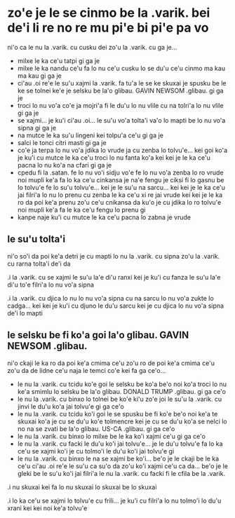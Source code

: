 zo'e je le se cinmo be la .varik. bei de'i li re no re mu pi'e bi pi'e pa vo
============================================================================

ni'o ca le nu la .varik. cu cusku dei zo'u la .varik. cu ga je...

* milxe le ka ce'u tatpi gi ga je
* milxe le ka nandu ce'u fa lo nu ce'u cusku lo se du'u ce'u cinmo ma kau ma kau gi ga je
* ci'au .oi re'e le su'u xajmi la .varik. fa tu'a le se ke skuxai je spusku be le ke se tolnei ke'e je selsku be la'o glibau. GAVIN NEWSOM .glibau. gi ga je
* troci lo nu vo'a co'e ja mojri'a fi le du'u lo nu vlile cu na tolri'a lo nu vlile gi ga je
* se xajmi... je ku'i ci'au .oi... le su'u vo'a tolta'i va'o lo mapti be lo nu vo'a sipna gi ga je
* na mutce le ka su'u lingeni kei tolpu'a ce'u gi ga je
* salci le tonci citri masti gi ga je
* co'e ja terpa lo nu vo'a jdika lo vrude ja cu zenba lo tolvu'e... kei goi ko'a je ku'i cu mutce le ka ce'u troci lo nu fanta ko'a kei kei je le ka ce'u pacna lo nu ko'a na cfari gi ga je
* cpedu fi la .satan. fe lo nu vo'i sidju vo'e fe lo nu vo'a zenba lo ro vrude noi mupli ke'a fa lo ka ce'u cinkansa je na'e fengu je ciksi fi lo gasnu be lo tolvu'e fe lo su'u tolvu'e... kei je le su'u na sarcu... kei kei je le ka ce'u jai filri'a lo nu lo prenu cu zenba le ka ce'u xi re jai vrude kei kei je le ka ro da poi ke'a prenu zo'u ce'u cnikansa da ku'o je cu jdika lo ro tolvu'e noi mupli ke'a fa le ka ce'u fengu lo prenu gi
* kanpe naje ku'i cu mutce le ka ce'u pacna lo zabna je vrude

## le su'u tolta'i
ni'o so'i da poi ke'a detri je cu mapti lo nu la .varik. cu sipna zo'u la .varik. cu rarna tolta'i de'i da

.i la .varik. cu se xajmi le su'u la'e di'u ranxi kei je ku'i cu fanza le su'u la'e di'u to'e filri'a lo nu vo'a sipna

.i la .varik. cu djica lo nu lo nu vo'a sipna cu na sarcu lo nu vo'a zukte lo cadga... kei kei je ku'i cu djuno le du'u sarcu kei je cu djica lo nu vo'a sipna de'i lo mapti

## le selsku be fi ko'a goi la'o glibau. GAVIN NEWSOM .glibau.
ni'o ckaji le ka ro da poi ke'a cmima ce'u zo'u ro de poi ke'a cmima ce'u zo'u da de lidne ce'u naja le temci co'e kei fa ga ce'o...

* le nu la .varik. cu tcidu ko'e goi le selsku be ko'a be'o noi ko'a troci lo nu ke'a smimlu lo selsku be la'o glibau. DONALD TRUMP .glibau. gi ga ce'o
* le nu la .varik. cu binxo lo tolnei be ko'e ki'u zo'e joi le su'u la .varik. cu jinvi le du'u ko'a jai tolvu'e gi ga ce'o
* le nu la .varik. cu tcidu ko'i goi le se spusku be fi ko'e be'o noi ke'a te skuxai ko'a je cu se du'u ko'e tolmencre kei je cu se du'u ko'a se nelci lo no na se zvati be la'o glibau. US-CA .glibau. gi ga ce'o
* le nu la .varik. cu binxo lo milxe be le ka ko'i xajmi ce'u gi ga ce'o
* le nu la .varik. cu facki le du'u ko'i jai tolvu'e... je le du'u tolvu'e fa lo ka ce'u se xajmi ko'i je cu tolmo'i le du'u ko'i jai tolvu'e gi
* le nu la .varik. cu binxo le na se xajmi be ko'i... be'o je le ckaji be le ka ce'u ci'au .oi re'e le su'u ca su'o da zo'u ko'i xajmi ce'u ca da... be'o je le gleki be le su'u ko'i jai filri'a le nu la .varik. cu facki fi le cfila be la .varik.

.i nu skuxai kei fa lo nu skuxai lo skuxai be lo skuxai

.i lo ka ce'u se xajmi lo tolvu'e cu frili... je ku'i cu filri'a lo nu tolmo'i lo du'u xrani kei kei noi ke'a tolvu'e

